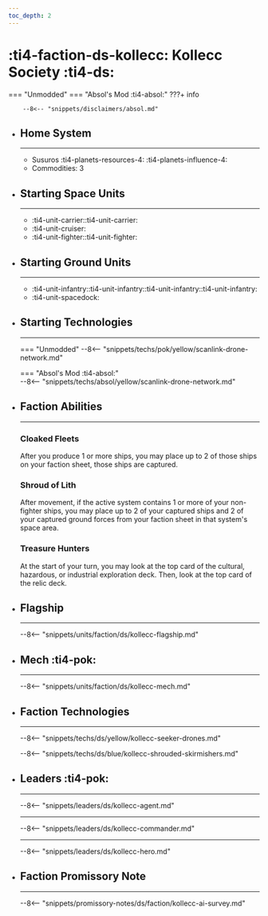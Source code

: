 ```yaml
---
toc_depth: 2
---
```


# :ti4-faction-ds-kollecc: Kollecc Society :ti4-ds:
=== "Unmodded"
=== "Absol's Mod :ti4-absol:" 
    ???+ info

        --8<-- "snippets/disclaimers/absol.md"

<div class="grid cards" markdown>

-   ## __Home System__

    ---

    * Susuros :ti4-planets-resources-4: :ti4-planets-influence-4:
    * Commodities: 3

</div>

<div class="grid cards" markdown>

-   ## __Starting Space Units__

    ---

    * :ti4-unit-carrier::ti4-unit-carrier:
    * :ti4-unit-cruiser:
    * :ti4-unit-fighter::ti4-unit-fighter:

-   ## __Starting Ground Units__

    ---

    * :ti4-unit-infantry::ti4-unit-infantry::ti4-unit-infantry::ti4-unit-infantry:
    * :ti4-unit-spacedock:

-   ## __Starting Technologies__

    ---
    === "Unmodded"
        --8<-- "snippets/techs/pok/yellow/scanlink-drone-network.md"

    === "Absol's Mod :ti4-absol:"  
        --8<-- "snippets/techs/absol/yellow/scanlink-drone-network.md"

-   ## __Faction Abilities__

    ---
    ### **Cloaked Fleets**
    
    After you produce 1 or more ships, you may place up to 2 of those ships on your faction sheet, those ships are captured.

    ### **Shroud of Lith**
    
    After movement, if the active system contains 1 or more of your non-fighter ships, you may place up to 2 of your captured ships and 2 of your captured ground forces from your faction sheet in that system's space area.

    ### **Treasure Hunters**
    
    At the start of your turn, you may look at the top card of the cultural, hazardous, or industrial exploration deck. 
    Then, look at the top card of the relic deck.

-   ## __Flagship__

    ---
    --8<-- "snippets/units/faction/ds/kollecc-flagship.md"

-   ## __Mech__ :ti4-pok:

    ---
    --8<-- "snippets/units/faction/ds/kollecc-mech.md"

</div>

<div class="grid cards" markdown>

-   ## __Faction Technologies__

    ---

    --8<-- "snippets/techs/ds/yellow/kollecc-seeker-drones.md"

    --8<-- "snippets/techs/ds/blue/kollecc-shrouded-skirmishers.md"


-   ## __Leaders__ :ti4-pok:

    ---
    
    --8<-- "snippets/leaders/ds/kollecc-agent.md"

    ---

    --8<-- "snippets/leaders/ds/kollecc-commander.md"

    ---

    --8<-- "snippets/leaders/ds/kollecc-hero.md"

-   ## __Faction Promissory Note__

    ---
    --8<-- "snippets/promissory-notes/ds/faction/kollecc-ai-survey.md"

</div>
